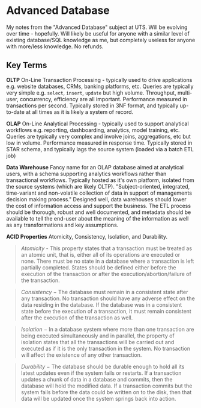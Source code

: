 # Advanced Database

My notes from the "Advanced Database" subject at UTS. Will be evolving over time - hopefully. Will likely be useful for anyone with a similar level of existing database/SQL knowledge as me, but completely useless for anyone with more/less knowledge. No refunds.

## Key Terms

**OLTP** On-Line Transaction Processing - typically used to drive applications e.g. website databases, CRMs, banking platforms, etc. Queries are typically very simple e.g. `select`, `insert`, `update` but high volume. Throughput, multi-user, concurrency, efficiency are all important. Performance measured in transactions per second. Typically stored in 3NF format, and typically up-to-date at all times as it is likely a system of record.

**OLAP** On-Line Analytical Processing - typically used to support analytical workflows e.g. reporting, dashboarding, analytics, model training, etc. Queries are typically very complex and involve joins, aggregations, etc but low in volume. Performance measured in response time. Typically stored in STAR schema, and typically lags the source system (loaded via a batch ETL job)

**Data Warehouse** Fancy name for an OLAP database aimed at analytical users, with a schema supporting analytics workflows rather than transactional workflows. Typically hosted as it's own platform, isolated from the source systems (which are likely OLTP). "Subject-oriented, integrated, time-variant and non-volatile collection of data in support of managements decision making process." Designed well, data warehouses should lower the cost of information access and support the business. The ETL process should be thorough, robust and well documented, and metadata should be available to tell the end-user about the meaning of the information as well as any transformations and key assumptions.

**ACID Properties** Atomicity, Consistency, Isolation, and Durability. 

> *Atomicity* - This property states that a transaction must be treated as an atomic unit, that is, either all of its operations are executed or none. There must be no state in a database where a transaction is left partially completed. States should be defined either before the execution of the transaction or after the execution/abortion/failure of the transaction.

> *Consistency* − The database must remain in a consistent state after any transaction. No transaction should have any adverse effect on the data residing in the database. If the database was in a consistent state before the execution of a transaction, it must remain consistent after the execution of the transaction as well.

> *Isolation* − In a database system where more than one transaction are being executed simultaneously and in parallel, the property of isolation states that all the transactions will be carried out and executed as if it is the only transaction in the system. No transaction will affect the existence of any other transaction.

> *Durability* − The database should be durable enough to hold all its latest updates even if the system fails or restarts. If a transaction updates a chunk of data in a database and commits, then the database will hold the modified data. If a transaction commits but the system fails before the data could be written on to the disk, then that data will be updated once the system springs back into action.



